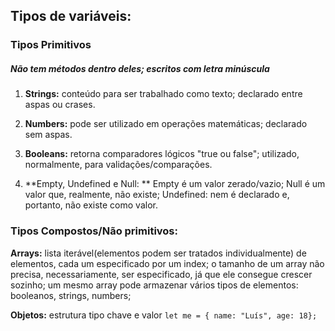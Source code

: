 ## Tipos de variáveis:



### Tipos Primitivos 

##### Não tem métodos dentro deles; escritos com letra minúscula

1. **Strings:** conteúdo para ser trabalhado como texto; declarado entre aspas ou crases.

2. **Numbers:** pode ser utilizado em operações matemáticas; declarado sem aspas.

3. **Booleans:** retorna comparadores lógicos "true ou false"; utilizado, normalmente, para validações/comparações.

4. **Empty, Undefined e Null: ** Empty é um valor zerado/vazio; Null é um valor que, realmente, não existe; Undefined: nem é declarado e, portanto, não existe como valor.

### Tipos Compostos/Não primitivos:

**Arrays:** lista iterável(elementos podem ser tratados individualmente) de elementos, cada um especificado por um index; o tamanho de um array não precisa, necessariamente, ser especificado, já que ele consegue crescer sozinho; um mesmo array pode armazenar vários tipos de elementos: booleanos, strings, numbers;

**Objetos:**  estrutura tipo chave e valor `let me = { name: "Luís", age: 18};`